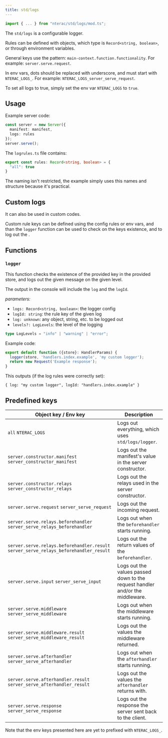```yaml
---
title: std/logs
---
```


```ts
import { ... } from "nterac/std/logs/mod.ts";
```

The `std/logs` is a configurable logger.

Rules can be defined with objects, which type is `Record<string, boolean>`, or through environment variables.

General keys use the pattern: `main-context.function.functionality`. For example: `server.serve.request`.

In env vars, dots should be replaced with underscore, and must start with `NTERAC_LOGS_`. For example: `NTERAC_LOGS_server_serve_request`.

To set all logs to true, simply set the env var `NTERAC_LOGS` to `true`.

## Usage
Example server code: 
```ts
const server = new Server({
  manifest: manifest,
  logs: rules
});
server.serve();
```

The `logrules.ts` file contains:
```ts
export const rules: Record<string, boolean> = {
  "all": true
}
```
The naming isn't restricted, the example simply uses this names and structure because it's practical.

## Custom logs
It can also be used in custom codes. 

Custom rule keys can be defined using the config rules or env vars, and than the `logger` function can be used to check on the keys existence, and to log out the .

## Functions
### `logger`
This function checks the existence of the provided key in the provided store, and logs out the given message on the given level.

The output in the console will include the `log` and the `logId`.

*parameters:*
 - `logs: Record<string, boolean>`: the logger config
 - `logId: string`: the rule key of the given log
 - `log: unknown`: any object, string, etc. to be logged out
 - `levels?: LogLevels`: the level of the logging

```ts
type LogLevels = "info" | "warning" | "error";
```

Example code:
```ts
export default function ({store}: HandlerParams) {
  logger(store, 'handlers.index.example', 'my custom logger');
  return new Request('Example response');
}
```

This outputs (if the log rules were correctly set):
```
{ log: "my custom logger", logId: "handlers.index.example" }
```

## Predefined keys
Object key / Env key | Description
-|-
`all` `NTERAC_LOGS`|Logs out everything, which uses `std/logs/logger`.
`server.constructor.manifest` `server_constructor_manifest`|Logs out the manifest's value in the server constructor.
`server.constructor.relays` `server_constructor_relays`|Logs out the relays used in the server constructor.
`server.serve.request` `server_serve_request`|Logs out the incoming request.
`server.serve.relays.beforehandler` `server_serve_relays_beforehandler`|Logs out when the `beforehandler` starts running.
`server.serve.relays.beforehandler.result` `server_serve_relays_beforehandler_result`|Logs out the return values of the `beforehandler`.
`server.serve.input` `server_serve_input`|Logs out the values passed down to the request handler and/or the middleware.
`server.serve.middleware` `server_serve_middleware`|Logs out when the middleware starts running.
`server.serve.middleware.result` `server_serve_middleware_result`|Logs out the values the middleware returned.
`server.serve.afterhandler` `server_serve_afterhandler`|Logs out when the `afterhandler` starts running.
`server.serve.afterhandler.result` `server_serve_afterhandler_result`|Logs out the values the `afterhandler` returns with.
`server.serve.response` `server_serve_response`|Logs out the response the server sent back to the client.

Note that the env keys presented here are yet to prefixed with `NTERAC_LOGS_`.
